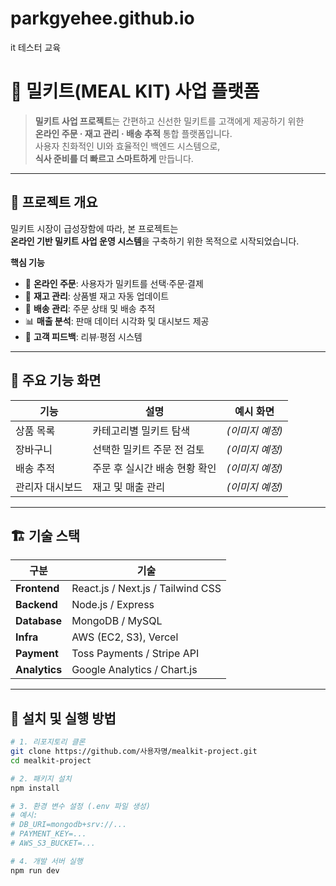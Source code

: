 # parkgyehee.github.io
it 테스터 교육

# 🥘 밀키트(MEAL KIT) 사업 플랫폼

> **밀키트 사업 프로젝트**는 간편하고 신선한 밀키트를 고객에게 제공하기 위한  
> **온라인 주문 · 재고 관리 · 배송 추적** 통합 플랫폼입니다.  
> 사용자 친화적인 UI와 효율적인 백엔드 시스템으로,  
> **식사 준비를 더 빠르고 스마트하게** 만듭니다.

---

## 🌿 프로젝트 개요

밀키트 시장이 급성장함에 따라, 본 프로젝트는  
**온라인 기반 밀키트 사업 운영 시스템**을 구축하기 위한 목적으로 시작되었습니다.

**핵심 기능**
- 🛒 **온라인 주문**: 사용자가 밀키트를 선택·주문·결제  
- 🧾 **재고 관리**: 상품별 재고 자동 업데이트  
- 🚚 **배송 관리**: 주문 상태 및 배송 추적  
- 📊 **매출 분석**: 판매 데이터 시각화 및 대시보드 제공  
- 💬 **고객 피드백**: 리뷰·평점 시스템  

---

## 🧩 주요 기능 화면

| 기능 | 설명 | 예시 화면 |
|------|------|------------|
| 상품 목록 | 카테고리별 밀키트 탐색 | *(이미지 예정)* |
| 장바구니 | 선택한 밀키트 주문 전 검토 | *(이미지 예정)* |
| 배송 추적 | 주문 후 실시간 배송 현황 확인 | *(이미지 예정)* |
| 관리자 대시보드 | 재고 및 매출 관리 | *(이미지 예정)* |

---

## 🏗️ 기술 스택

| 구분 | 기술 |
|------|------|
| **Frontend** | React.js / Next.js / Tailwind CSS |
| **Backend** | Node.js / Express |
| **Database** | MongoDB / MySQL |
| **Infra** | AWS (EC2, S3), Vercel |
| **Payment** | Toss Payments / Stripe API |
| **Analytics** | Google Analytics / Chart.js |

---

## 🚀 설치 및 실행 방법

```bash
# 1. 리포지토리 클론
git clone https://github.com/사용자명/mealkit-project.git
cd mealkit-project

# 2. 패키지 설치
npm install

# 3. 환경 변수 설정 (.env 파일 생성)
# 예시:
# DB_URI=mongodb+srv://...
# PAYMENT_KEY=...
# AWS_S3_BUCKET=...

# 4. 개발 서버 실행
npm run dev
